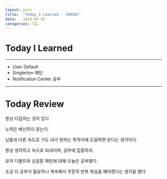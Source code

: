 ```yaml
---
layout: post
title:  "Today I Learned - 190501"
date:   2019-05-01
categories: TIL
---
```


# Today I Learned

---

- User Default
- Singlerton 패턴
- Notification Center 공부

---

# Today Review

항상 다짐하는 것이 있다

노력은 배신하지 않는다.

남들과 다른 속도로 가도 내가 원하는 목적지에 도달하면 된다는 생각이다.

항상 생각하고 속으로 되내이며, 공부에 집중하자.

유저 디폴트와 싱글톤 패턴에 대해 오늘은 공부했다.

조금 더 공부가 필요하니 계속해서 꾸준히 반복 복습을 해야겠다는 생각을 했다
